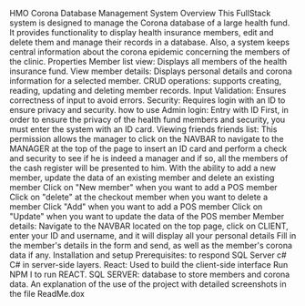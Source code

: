 HMO Corona Database Management System
Overview
This FullStack system is designed to manage the Corona database of a large health fund. It provides functionality to display health insurance members, edit and delete them and manage their records in a database. Also, a system keeps central information about the corona epidemic concerning the members of the clinic.
Properties
Member list view: Displays all members of the health insurance fund.
View member details: Displays personal details and corona information for a selected member.
CRUD operations: supports creating, reading, updating and deleting member records.
Input Validation: Ensures correctness of input to avoid errors.
Security: Requires login with an ID to ensure privacy and security.
how to use
Admin login:
Entry with ID
First, in order to ensure the privacy of the health fund members and security, you must enter the system with an ID card.
Viewing friends
friends list:
This permission allows the manager to click on the NAVBAR to navigate to the MANAGER at the top of the page to insert an ID card and perform a check and security to see if he is indeed a manager and if so, all the members of the cash register will be presented to him.
With the ability to add a new member, update the data of an existing member and delete an existing member
Click on "New member" when you want to add a POS member
Click on "delete" at the checkout member when you want to delete a member
Click "Add" when you want to add a POS member
Click on "Update" when you want to update the data of the POS member
Member details:
Navigate to the NAVBAR located on the top page, click on CLIENT, enter your ID and username, and it will display all your personal details
Fill in the member's details in the form and send, as well as the member's corona data if any.
Installation and setup
Prerequisites:
to respond
SQL Server
c#
C# in server-side layers.
React: Used to build the client-side interface
Run NPM I to run REACT.
SQL SERVER: database to store members and corona data.
An explanation of the use of the project with detailed screenshots in the file
ReadMe.dox